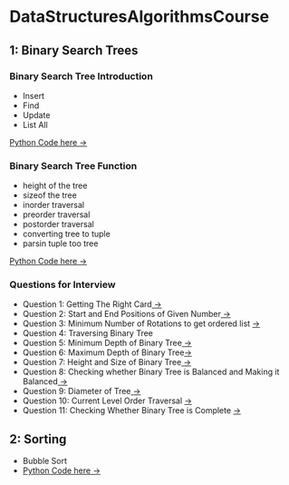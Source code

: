 # DataStructuresAlgorithmsCourse

## 1: Binary Search Trees

### Binary Search Tree Introduction
- Insert
- Find
- Update
- List All

<a href = "https://github.com/TatevKaren/DataStructuresAlgorithmsCourse/tree/main/Binary%20Tree:%20Introduction"> Python Code here -> <a>

### Binary Search Tree Function
- height of the tree
- sizeof the tree
- inorder traversal
- preorder traversal
- postorder traversal
- converting tree to tuple
- parsin tuple too tree
  
<a href = "https://github.com/TatevKaren/DataStructuresAlgorithmsCourse/tree/main/Binary%20Tree:%20Functions"> Python Code here -> <a>
  
### Questions for Interview
- Question 1: Getting The Right Card<a href = "https://github.com/TatevKaren/DataStructuresAlgorithmsCourse/tree/main/Question%201:%20Get%20the%20right%20card"> -> <a>
- Question 2: Start and End Positions of Given Number<a href = "https://github.com/TatevKaren/DataStructuresAlgorithmsCourse/tree/main/Question%202"> -> <a>
- Question 3: Minimum Number of Rotations to get ordered list <a href = "https://github.com/TatevKaren/DataStructuresAlgorithmsCourse/tree/main/Question%203:%20MinNumRotations"> -> <a>
- Question 4: Traversing Binary Tree <a href = "https://github.com/TatevKaren/DataStructuresAlgorithmsCourse/blob/main/Question%204:%20Traversing%20Binary%20Tree/Traversing%20Binary%20Tree.py">  <a>
- Question 5: Minimum Depth of Binary Tree<a href = "https://github.com/TatevKaren/DataStructuresAlgorithmsCourse/tree/main/Question%205:%20Min%20Depth%20of%20Tree"> -> <a>
- Question 6:  Maximum Depth of Binary Tree<a href = "https://github.com/TatevKaren/DataStructuresAlgorithmsCourse/tree/main/Question%206:%20Max%20Depth%20of%20Tree">-> <a>
- Question 7: Height and Size of Binary Tree<a href = "https://github.com/TatevKaren/DataStructuresAlgorithmsCourse/tree/main/Question%207:%20Height%20and%20Size%20of%20Binary%20Tree"> -> <a>
- Question 8: Checking whether Binary Tree is Balanced and Making it Balanced<a href = "https://github.com/TatevKaren/DataStructuresAlgorithmsCourse/tree/main/Question%208:%20Binary%20Search%20Tree"> -> <a>  
- Question 9: Diameter of Tree<a href = "https://github.com/TatevKaren/DataStructuresAlgorithmsCourse/tree/main/Question%209:%20Diameter%20of%20Tree"> -> <a>
- Question 10: Current Level Order Traversal <a href = "https://github.com/TatevKaren/DataStructuresAlgorithmsCourse/tree/main/Question%2010:%20CurrentLevelOrderTraversal"> -> <a> 
- Question 11: Checking Whether Binary Tree is Complete <a href = "https://github.com/TatevKaren/DataStructuresAlgorithmsCourse/tree/main/Question%2011:%20CompleteBinaryTree"> -> <a>
  
  
 ## 2: Sorting 
 - Bubble Sort 
 - <a href = "https://github.com/TatevKaren/DataStructuresAlgorithmsCourse/tree/main/Sorting"> Python Code here -> <a>


